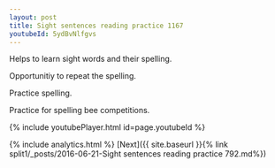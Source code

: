 ```yaml
---
layout: post
title: Sight sentences reading practice 1167
youtubeId: 5ydBvNlfgvs
---
```

 
 
Helps to learn sight words and their spelling.

Opportunitiy to repeat the spelling. 

Practice spelling. 
 
Practice for spelling bee competitions. 
 
{% include youtubePlayer.html id=page.youtubeId %}
 
 
{% include analytics.html %} 
[Next]({{ site.baseurl }}{% link  split1/_posts/2016-06-21-Sight sentences reading practice 792.md%})
 
